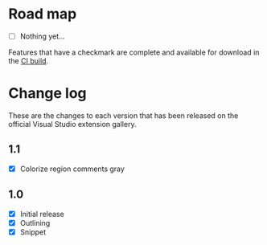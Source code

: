 # Road map

- [ ] Nothing yet...

Features that have a checkmark are complete and available for
download in the
[CI build](http://vsixgallery.com/extension/74208c70-24ae-4899-ac91-658f11f0e65b/).

# Change log

These are the changes to each version that has been released
on the official Visual Studio extension gallery.

## 1.1

- [x] Colorize region comments gray

## 1.0

- [x] Initial release
- [x] Outlining
- [x] Snippet